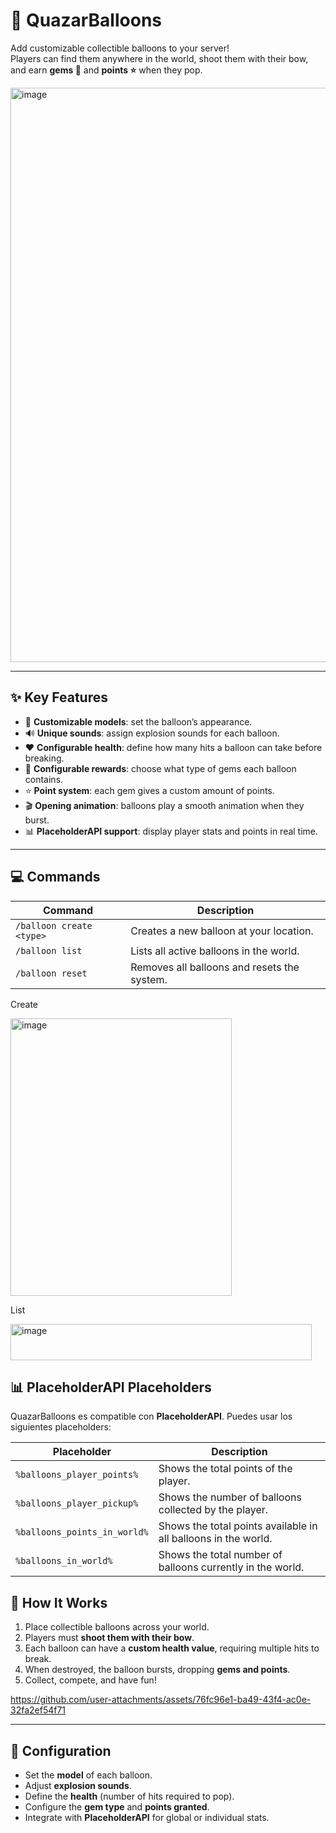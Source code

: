 # 🎈 QuazarBalloons

Add customizable collectible balloons to your server!  
Players can find them anywhere in the world, shoot them with their bow, and earn **gems 💎** and **points ⭐** when they pop.  

<img width="1005" height="919" alt="image" src="https://github.com/user-attachments/assets/4c4ec233-3640-4b50-a7ac-74d928b37e5f" />


---

## ✨ Key Features

- 🎨 **Customizable models**: set the balloon’s appearance.  
- 🔊 **Unique sounds**: assign explosion sounds for each balloon.  
- ❤️ **Configurable health**: define how many hits a balloon can take before breaking.  
- 💎 **Configurable rewards**: choose what type of gems each balloon contains.  
- ⭐ **Point system**: each gem gives a custom amount of points.
- 🎬 **Opening animation**: balloons play a smooth animation when they burst.  
- 📊 **PlaceholderAPI support**: display player stats and points in real time.  

---
## 💻 Commands

| Command | Description |
|---------|-------------|
| `/balloon create <type>` | Creates a new balloon at your location. |
| `/balloon list` | Lists all active balloons in the world. |
| `/balloon reset` | Removes all balloons and resets the system. |

Create

<img width="354" height="444" alt="image" src="https://github.com/user-attachments/assets/7d702bc2-8e7e-4f2e-b9a6-5821c4ff2ec4" />

List

<img width="482" height="58" alt="image" src="https://github.com/user-attachments/assets/89efe947-74f9-41ee-8ad5-1ce591802d3d" />

## 📊 PlaceholderAPI Placeholders

QuazarBalloons es compatible con **PlaceholderAPI**. Puedes usar los siguientes placeholders:

| Placeholder | Description |
|-------------|-------------|
| `%balloons_player_points%` | Shows the total points of the player. |
| `%balloons_player_pickup%` | Shows the number of balloons collected by the player. |
| `%balloons_points_in_world%` | Shows the total points available in all balloons in the world. |
| `%balloons_in_world%` | Shows the total number of balloons currently in the world. |


## 🚀 How It Works

1. Place collectible balloons across your world.  
2. Players must **shoot them with their bow**.  
3. Each balloon can have a **custom health value**, requiring multiple hits to break.  
4. When destroyed, the balloon bursts, dropping **gems and points**.  
5. Collect, compete, and have fun!  



https://github.com/user-attachments/assets/76fc96e1-ba49-43f4-ac0e-32fa2ef54f71



---

## 🔧 Configuration

- Set the **model** of each balloon.  
- Adjust **explosion sounds**.  
- Define the **health** (number of hits required to pop).  
- Configure the **gem type** and **points granted**.  
- Integrate with **PlaceholderAPI** for global or individual stats.  
